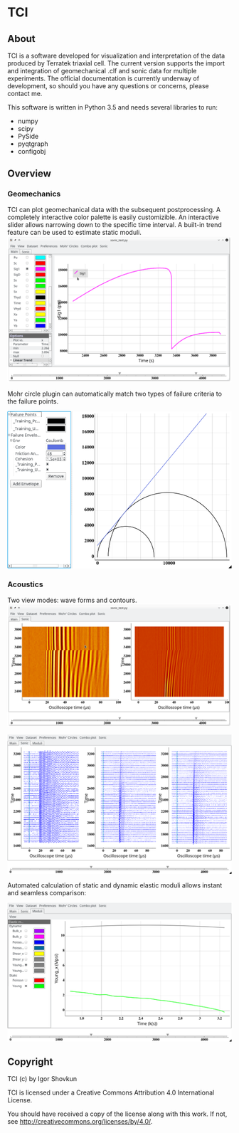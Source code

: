# TCI

## About

TCI is a software developed for visualization and interpretation of the data produced by
Terratek triaxial cell. The current version supports the import and integration of geomechanical
.clf and sonic data for multiple experiments. The official documentation is currently underway
of development, so should you have any questions or concerns, please contact me.

This software is written in Python 3.5 and needs several libraries to run:
- numpy
- scipy
- PySide
- pyqtgraph
- configobj

## Overview
### Geomechanics
TCI can plot geomechanical data with the subsequent postprocessing.
A completely interactive color palette is easily customizible.
An interactive slider allows narrowing down to the specific time interval.
A built-in trend feature can be used to estimate static moduli.
![Alt text](screenshots/geomechanic.png)

Mohr circle plugin can automatically match two types of failure criteria to
the failure points.

![Image for Mohr circle plugin](screenshots/mohr_circles.png)

### Acoustics
Two view modes: wave forms and contours.
![Alt text](screenshots/sonic-contours.png)

![Alt text](screenshots/sonic-waveforms.png)

Automated calculation of static and dynamic elastic moduli
allows instant and seamless comparison:

![Alt text](screenshots/static_vs_dynamic.png)

## Copyright

TCI (c) by Igor Shovkun

TCI is licensed under a
Creative Commons Attribution 4.0 International License.

You should have received a copy of the license along with this
work. If not, see <http://creativecommons.org/licenses/by/4.0/>.
